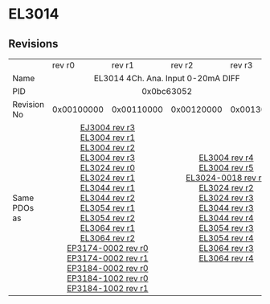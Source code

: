 # EL3014

## Revisions
<table>
<tr>
<td></td>
<td>rev r0</td>
<td>rev r1</td>
<td>rev r2</td>
<td>rev r3</td>
</tr>
<tr>
<td>Name</td>
<td colspan=4 align="center">EL3014 4Ch. Ana. Input 0-20mA DIFF</td>
</tr>
<tr>
<td>PID</td>
<td colspan=4 align="center">0x0bc63052</td>
</tr>
<tr>
<td>Revision No</td>
<td>0x00100000</td>
<td>0x00110000</td>
<td>0x00120000</td>
<td>0x00130000</td>
</tr>
<tr>
<td>Same PDOs as</td>
<td colspan=2 align="center"><a href="EJ3004.md">EJ3004 rev r3</a><br/><a href="EL3004.md">EL3004 rev r1</a><br/><a href="EL3004.md">EL3004 rev r2</a><br/><a href="EL3004.md">EL3004 rev r3</a><br/><a href="EL3024.md">EL3024 rev r0</a><br/><a href="EL3024.md">EL3024 rev r1</a><br/><a href="EL3044.md">EL3044 rev r1</a><br/><a href="EL3044.md">EL3044 rev r2</a><br/><a href="EL3054.md">EL3054 rev r1</a><br/><a href="EL3054.md">EL3054 rev r2</a><br/><a href="EL3064.md">EL3064 rev r1</a><br/><a href="EL3064.md">EL3064 rev r2</a><br/><a href="EP3174-0002.md">EP3174-0002 rev r0</a><br/><a href="EP3174-0002.md">EP3174-0002 rev r1</a><br/><a href="EP3184-0002.md">EP3184-0002 rev r0</a><br/><a href="EP3184-1002.md">EP3184-1002 rev r0</a><br/><a href="EP3184-1002.md">EP3184-1002 rev r1</a></td>
<td colspan=2 align="center"><a href="EL3004.md">EL3004 rev r4</a><br/><a href="EL3004.md">EL3004 rev r5</a><br/><a href="EL3024-0018.md">EL3024-0018 rev r3</a><br/><a href="EL3024.md">EL3024 rev r2</a><br/><a href="EL3024.md">EL3024 rev r3</a><br/><a href="EL3044.md">EL3044 rev r3</a><br/><a href="EL3044.md">EL3044 rev r4</a><br/><a href="EL3054.md">EL3054 rev r3</a><br/><a href="EL3054.md">EL3054 rev r4</a><br/><a href="EL3064.md">EL3064 rev r3</a><br/><a href="EL3064.md">EL3064 rev r4</a></td>
</tr>
</table>

